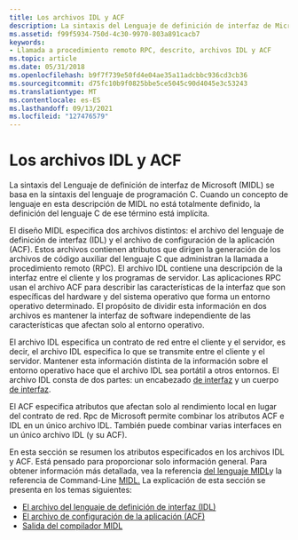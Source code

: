 ```yaml
---
title: Los archivos IDL y ACF
description: La sintaxis del Lenguaje de definición de interfaz de Microsoft (MIDL) se basa en la sintaxis del lenguaje de programación C. Cuando un concepto de lenguaje en esta descripción de MIDL no está totalmente definido, la definición del lenguaje C de ese término está implícita.
ms.assetid: f99f5934-750d-4c30-9970-803a891cacb7
keywords:
- Llamada a procedimiento remoto RPC, descrito, archivos IDL y ACF
ms.topic: article
ms.date: 05/31/2018
ms.openlocfilehash: b9f7f739e50fd4e04ae35a11adcbbc936cd3cb36
ms.sourcegitcommit: d75fc10b9f0825bbe5ce5045c90d4045e3c53243
ms.translationtype: MT
ms.contentlocale: es-ES
ms.lasthandoff: 09/13/2021
ms.locfileid: "127476579"
---
```

# <a name="the-idl-and-acf-files"></a>Los archivos IDL y ACF

La sintaxis del Lenguaje de definición de interfaz de Microsoft (MIDL) se basa en la sintaxis del lenguaje de programación C. Cuando un concepto de lenguaje en esta descripción de MIDL no está totalmente definido, la definición del lenguaje C de ese término está implícita.

El diseño MIDL especifica dos archivos distintos: el archivo del lenguaje de definición de interfaz (IDL) y el archivo de configuración de la aplicación (ACF). Estos archivos contienen atributos que dirigen la generación de los archivos de código auxiliar del lenguaje C que administran la llamada a procedimiento remoto (RPC). El archivo IDL contiene una descripción de la interfaz entre el cliente y los programas de servidor. Las aplicaciones RPC usan el archivo ACF para describir las características de la interfaz que son específicas del hardware y del sistema operativo que forma un entorno operativo determinado. El propósito de dividir esta información en dos archivos es mantener la interfaz de software independiente de las características que afectan solo al entorno operativo.

El archivo IDL especifica un contrato de red entre el cliente y el servidor, es decir, el archivo IDL especifica lo que se transmite entre el cliente y el servidor. Mantener esta información distinta de la información sobre el entorno operativo hace que el archivo IDL sea portátil a otros entornos. El archivo IDL consta de dos partes: un encabezado [de interfaz](the-idl-interface-header.md) y un cuerpo [de interfaz](the-idl-interface-body.md).

El ACF especifica atributos que afectan solo al rendimiento local en lugar del contrato de red. Rpc de Microsoft permite combinar los atributos ACF e IDL en un único archivo IDL. También puede combinar varias interfaces en un único archivo IDL (y su ACF).

En esta sección se resumen los atributos especificados en los archivos IDL y ACF. Está pensado para proporcionar solo información general. Para obtener información más detallada, vea la referencia [del lenguaje MIDL](/windows/desktop/Midl/midl-language-reference)y la referencia de Command-Line [MIDL.](/windows/desktop/Midl/midl-command-line-reference) La explicación de esta sección se presenta en los temas siguientes:

-   [El archivo del lenguaje de definición de interfaz (IDL)](the-interface-definition-language-idl-file.md)
-   [El archivo de configuración de la aplicación (ACF)](the-application-configuration-file-acf-.md)
-   [Salida del compilador MIDL](midl-compiler-output.md)

 

 